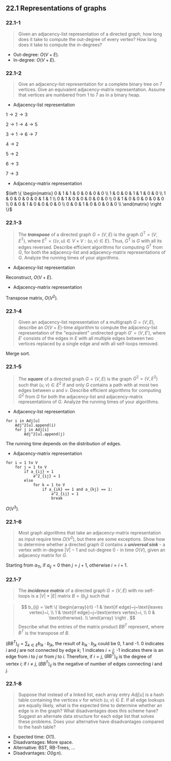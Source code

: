 ## 22.1 Representations of graphs

### 22.1-1

> Given an adjacency-list representation of a directed graph, how long does it take to compute the out-degree of every vertex? How long does it take to compute the in-degrees?

* Out-degree: $O(V + E)$.
* In-degree: $O(V + E)$.

### 22.1-2

> Give an adjacency-list representation for a complete binary tree on 7 vertices. Give an equivalent adjacency-matrix representation. Assume that vertices are numbered from 1 to 7 as in a binary heap.

* Adjacency-list representation

$1 \rightarrow 2 \rightarrow 3$

$2 \rightarrow 1 \rightarrow 4 \rightarrow 5$

$3 \rightarrow 1 \rightarrow 6 \rightarrow 7$

$4 \rightarrow 2$

$5 \rightarrow 2$

$6 \rightarrow 3$

$7 \rightarrow 3$

* Adjacency-matrix representation

$\left \{ \begin{matrix}
0 & 1 & 1 & 0 & 0 & 0 & 0 \\
1 & 0 & 0 & 1 & 1 & 0 & 0 \\
1 & 0 & 0 & 0 & 0 & 1 & 1 \\
0 & 1 & 0 & 0 & 0 & 0 & 0 \\
0 & 1 & 0 & 0 & 0 & 0 & 0 \\
0 & 0 & 1 & 0 & 0 & 0 & 0 \\
0 & 0 & 1 & 0 & 0 & 0 & 0 \\
\end{matrix} \right \}$

### 22.1-3

> The __*transpose*__ of a directed graph $G = (V, E)$ is the graph $G^\text{T} = (V, E^\text{T})$, where $E^\text{T} = \{ (v, u) \in V \times V: (u, v) \in E \}$. Thus, $G^\text{T}$ is $G$ with all its edges reversed. Describe efficient algorithms for computing $G^\text{T}$ from $G$, for both the adjacency-list and adjacency-matrix representations of $G$. Analyze the running times of your algorithms.

* Adjacency-list representation

Reconstruct, $O(V + E)$.

* Adjacency-matrix representation

Transpose matrix, $O(V^2)$.

### 22.1-4

> Given an adjacency-list representation of a multigraph $G = (V, E)$, describe an $O(V + E)$-time algorithm to compute the adjacency-list representation of the "equivalent" undirected graph $G' = (V, E')$, where $E'$ consists of the edges in $E$ with all multiple edges between two vertices replaced by a single edge and with all self-loops removed.

Merge sort.

### 22.1-5

> The __*square*__ of a directed graph $G = (V, E)$ is the graph $G^2 = (V, E^2)$ such that $(u, v) \in E^2$ if and only $G$ contains a path with at most two edges between $u$ and $v$. Describe efficient algorithms for computing $G^2$ from $G$ for both the adjacency-list and adjacency-matrix representations of $G$. Analyze the running times of your algorithms.

* Adjacency-list representation

```
for i in Adj[u]
    Adj^2[u].append(i)
    for j in Adj[i]
        Adj^2[u].append(j)
```

The running time depends on the distribution of edges.

* Adjacency-matrix representation

```
for i = 1 to V
    for j = 1 to V
        if a_{ij} = 1
            a^2_{ij} = 1
        else
            for k = 1 to V
                if a_{ik} == 1 and a_{kj} == 1:
                    a^2_{ij} = 1
                    break
```

$O(V^3)$.

### 22.1-6

> Most graph algorithms that take an adjacency-matrix representation as input require time $\Omega(V^2)$, but there are some exceptions. Show how to determine whether a directed graph $G$ contains a __*universal sink*__ - a vertex with in-degree $|V| - 1$ and out-degree 0 - in time $O(V)$, given an adjacency matrix for $G$.

Starting from $a_{11}$, if $a_{ij} = 0$ then $j = j + 1$, otherwise $i = i + 1$.

### 22.1-7

> The __*incidence matrix*__ of a directed graph $G = (V, E)$ with no self-loops is a $|V| \times |E|$ matrix $B = (b_{ij})$ such that

> $$
b_{ij} = \left \{
\begin{array}{rl}
-1 & \text{if edge}~j~\text{leaves vertex}~i, \\
1 & \text{if edge}~j~\text{enters vertex}~i, \\
0 & \text{otherwise}. \\
\end{array}
\right .
$$
> Describe what the entries of the matrix product $BB^T$ represent, where $B^T$ is the transpose of $B$.

$(BB^T)_{ij} = \sum_{k \in E} b_{ik} \cdot b_{jk}$, the result of $b_{ik} \cdot b_{jk}$ could be 0, 1 and -1. 0 indicates $i$ and $j$ are not connected by edge $k$; 1 indicates $i = j$; -1 indicates there is an edge from $i$ to $j$ or from $j$ to $i$. Therefore, if $i=j$, $(BB^T)_{ij}$ is the degree of vertex $i$; if $i \ne j$, $(BB^T)_{ij}$ is the negative of number of edges connecting $i$ and $j$.

### 22.1-8

> Suppose that instead of a linked list, each array entry $Adj[u]$ is a hash table containing the vertices $v$ for which $(u, v) \in E$. If all edge lookups are equally likely, what is the expected time to determine whether an edge is in the graph? What disadvantages does this scheme have? Suggest an alternate data structure for each edge list that solves these problems. Does your alternative have disadvantages compared to the hash table?

* Expected time: $O(1)$.
* Disadvantages: More space.
* Alternative: BST, RB-Trees, ...
* Disadvantages: $O(\lg n)$.
